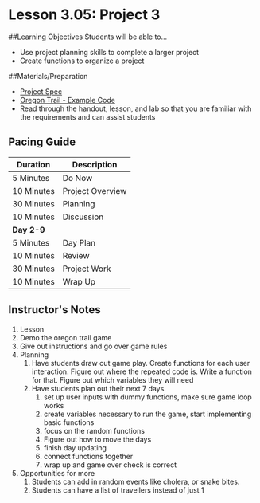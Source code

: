 # Lesson 3.05: Project 3

##Learning Objectives
Students will be able to... 
* Use project planning skills to complete a larger project
* Create functions to organize a project

##Materials/Preparation
* [Project Spec]
* [Oregon Trail - Example Code] 
* Read through the handout, lesson, and lab so that you are familiar with the requirements and can assist students

## Pacing Guide
| **Duration**   | **Description** |
| ---------- | ----------- |
| 5 Minutes  | Do Now      |
| 10 Minutes | Project Overview      |
| 30 Minutes | Planning    |
| 10 Minutes | Discussion  |
|**Day 2-9** |             |
| 5 Minutes  | Day Plan    | 
| 10 Minutes | Review      |
| 30 Minutes | Project Work|
| 10 Minutes | Wrap Up     |

## Instructor's Notes
1. Lesson
  1. Demo the oregon trail game
  2. Give out instructions and go over game rules
2. Planning
    1. Have students draw out game play. Create functions for each user interaction. Figure out where the repeated code is. Write a function for that. Figure out which variables they will need
    2. Have students plan out their next 7 days. 
    	1. set up user inputs with dummy functions, make sure game loop works
    	2. create variables necessary to run the game, start implementing basic functions
    	3. focus on the random functions
    	4. Figure out how to move the days
    	5. finish day updating 
    	6. connect functions together
    	7. wrap up and game over check is correct
3. Opportunities for more
    1. Students can add in random events like cholera, or snake bites. 
    2. Students can have a list of travellers instead of just 1
    
[Project Spec]:project3.md 
[Oregon Trail - Example Code]:oregon_trail.py
  